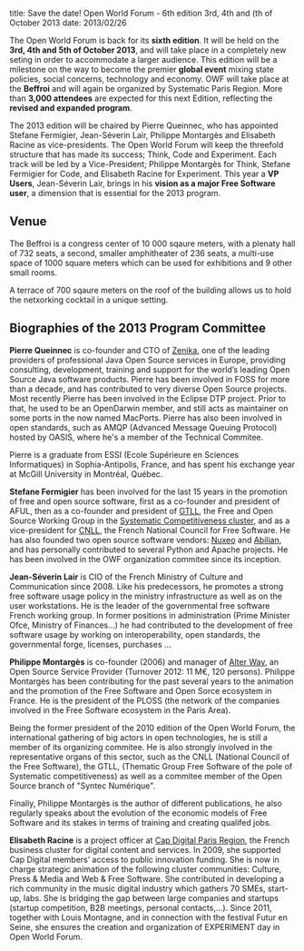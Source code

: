 title: Save the date! Open World Forum - 6th edition 3rd, 4th and (th of October 2013
date: 2013/02/26

The Open World Forum is back for its **sixth edition**. It will be held on the **3rd, 4th and 5th of October 2013**, and will take place in a completely new seting in order to accommodate a larger audience. This edition will be a milestone on the way to become the premier **global event** mixing state policies, social concerns, technology and economy. OWF will take place at the **Beffroi** and will again be organized by Systematic Paris Region. More than **3,000 attendees** are expected for this next Edition, reflecting the **revised and expanded program**.

The 2013 edition will be chaired by Pierre Queinnec, who has appointed Stefane Fermigier, Jean-Séverin Lair, Philippe Montargès and Elisabeth Racine as vice-presidents. The Open World Forum will keep the threefold structure that has made its success; Think, Code and Experiment. Each track will be led by a Vice-President; Philippe Montargès for Think, Stefane Fermigier for Code, and Elisabeth Racine for Experiment. This year a **VP Users**, Jean-Séverin Lair, brings in his **vision as a major Free Software user**, a dimension that is essential for the 2013 program.

## Venue

The Beffroi is a congress center of 10 000 sqaure meters, with a plenaty hall of 732 seats, a second, smaller amphitheater of 236 seats, a multi-use space of 1000 square meters which can be used for exhibitions and 9 other small rooms.

A terrace of 700 sqaure meters on the roof of the building allows us to hold the netxorking cocktail in a unique setting.

## Biographies of the 2013 Program Committee

**Pierre Queinnec** is co-founder and CTO of [Zenika](http://www.zenika.com/), one of the leading providers of professional Java Open Source services in Europe, providing consulting, development, training and support for the world’s leading Open Source Java software products. Pierre has been involved in FOSS for more than a decade, and has contributed to very diverse Open Source projects. Most recently Pierre has been involved in the Eclipse DTP project. Prior to that, he used to be an OpenDarwin member, and still acts as maintainer on some ports in the now named MacPorts. Pierre has also been involved in open standards, such as AMQP (Advanced Message Queuing Protocol) hosted by OASIS, where he's a member of the Technical Commitee.

Pierre is a graduate from ESSI (Ecole Supérieure en Sciences Informatiques) in Sophia-Antipolis, France, and has spent his exchange year at McGill University in Montréal, Québec.

**Stefane Fermigier** has been involved for the last 15 years in the promotion of free and open source software, first as a co-founder and president of AFUL, then as a co-founder and president of [GTLL](http://www.gt-logiciel-libre.org/), the Free and Open Source Working Group in the [Systematic Competitiveness cluster](http://www.systematic-paris-region.org/), and as a vice-president for [CNLL](http://www.cnll.fr/), the French National Council for Free Software. He has also founded two open source software vendors: [Nuxeo](http://www.nuxeo.com/) and [Abilian](http://www.abilian.com), and has personally contributed to several Python and Apache projects. He has been involved in the OWF organization commitee since its inception.

**Jean-Séverin Lair** is CIO of the French Ministry of Culture and Communication since 2008. Like his predecessors, he promotes a strong free software usage policy in the ministry infrastructure as well as on the user workstations. He is the leader of the governmental free software French working group. In former positions in administration (Prime Minister Ofce, Ministry of Finances...) he had contributed to the development of free software usage by working on interoperability, open standards, the governmental forge, licenses, purchases ...

**Philippe Montargès** is co-founder (2006) and manager of [Alter Way](htp://www.alterway.fr/), an Open Source Service Provider (Turnover 2012: 11 M€, 120 persons). Philippe Montargès has been contributing for the past several years to the animation and the promotion of the Free Software and Open Sorce ecosystem in France. He is the president of the PLOSS (the network of the companies involved in the Free Software ecosystem in the Paris Area).

Being the former president of the 2010 edition of the Open World Forum, the international gathering of big actors in open technologies, he is still a member of its organizing commitee. He is also strongly involved in the representative organs of this sector, such as the CNLL (National Council of the Free Software), the GTLL, (Thematic Group Free Software of the pole of Systematic competitiveness) as well as a commitee member of the Open Source branch of "Syntec Numérique".

Finally, Philippe Montargès is the author of different publications, he also regularly speaks about the evolution of the economic models of Free Software and its stakes in terms of training and creating qualifed jobs.

**Elisabeth Racine** is a project officer at [Cap Digital Paris Region](http://www.capdigital.org/), the French business cluster for digital content and services. In 2009, she supported Cap Digital members’ access to public innovation funding. She is now in charge strategic animation of the following cluster communities: Culture, Press & Media and Web & Free Software. She contributed in developing a rich community in the music digital industry which gathers 70 SMEs, start-up, labs. She is bridging the gap between large companies and startups (startup competition, B2B meetings, personal contacts,…). Since 2011, together with Louis Montagne, and in connection with the festival Futur en Seine, she ensures the creation and organization of EXPERIMENT day in Open World Forum.
